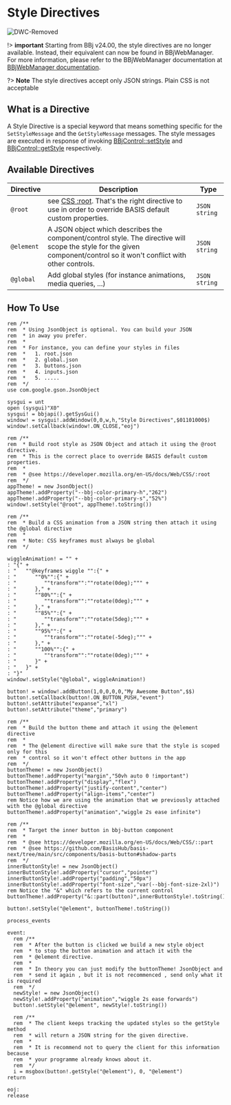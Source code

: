 # Style Directives

![DWC-Removed](https://img.shields.io/badge/DWC-Removed-red)

!> **important** Starting from BBj v24.00, the style directives are no longer available. Instead, their equivalent can now be found in BBjWebManager. For more information, please refer to the BBjWebManager documentation at [BBjWebManager documentation](https://documentation.basis.cloud/BASISHelp/WebHelp/bui/BBjBuiManager/bbjbuimanager.htm).

?> **Note** The style directives accept only JSON strings. Plain CSS is not acceptable

## What is a Directive

A Style Directive is a special keyword that means something specific for the `SetStyleMessage` and the `GetStyleMessage` messages. The style messages are executed in response of invoking [BBjControl::setStyle](https://documentation.basis.cloud/BASISHelp/WebHelp/bbjobjects/SysGui/bbjcontrol/BBjControl_setStyle.htm) and [BBjControl::getStyle](https://documentation.basis.cloud/BASISHelp/WebHelp/bbjobjects/SysGui/bbjcontrol/BBjControl_getStyle.htm) respectively.

## Available Directives

| **Directive** | **Description**                                                                                                                                                         |  **Type**   |
| ------------- | ----------------------------------------------------------------------------------------------------------------------------------------------------------------------- | ----------- | 
| `@root`        | see [CSS :root](https://developer.mozilla.org/en-US/docs/Web/CSS/:root). That's the right directive to use in order to override BASIS default custom properties.        | `JSON string`    |
| `@element`      | A JSON object which describes the component/control style. The directive will scope the style for the given component/control so it won't conflict with other controls. |   `JSON string`  |
| `@global`       | Add global styles (for instance animations, media queries, ...)                                                                                                         |   `JSON string`  |

## How To Use

```bbj
rem /**
rem  * Using JsonObject is optional. You can build your JSON
rem  * in away you prefer.
rem  *
rem  * For instance, you can define your styles in files
rem  *   1. root.json
rem  *   2. global.json
rem  *   3. buttons.json
rem  *   4. inputs.json
rem  *   5. .....
rem  */
use com.google.gson.JsonObject

sysgui = unt
open (sysgui)"X0"
sysgui! = bbjapi().getSysGui()
window! = sysgui!.addWindow(0,0,w,h,"Style Directives",$01101000$)
window!.setCallback(window!.ON_CLOSE,"eoj")

rem /**
rem  * Build root style as JSON Object and attach it using the @root directive.
rem  * This is the correct place to override BASIS default custom properties.
rem  *
rem  * @see https://developer.mozilla.org/en-US/docs/Web/CSS/:root
rem  */
appTheme! = new JsonObject()
appTheme!.addProperty("--bbj-color-primary-h","262")
appTheme!.addProperty("--bbj-color-primary-s","52%")
window!.setStyle("@root", appTheme!.toString())

rem /**
rem  * Build a CSS animation from a JSON string then attach it using the @global directive
rem  *
rem  * Note: CSS keyframes must always be global
rem  */

wiggleAnimation! = "" +
: "{" +
: "   ""@keyframes wiggle "":{" +
: "      ""0%"":{" +
: "         ""transform"":""rotate(0deg);""" +
: "      }," +
: "      ""80%"":{" +
: "         ""transform"":""rotate(0deg);""" +
: "      }," +
: "      ""85%"":{" +
: "         ""transform"":""rotate(5deg);""" +
: "      }," +
: "      ""95%"":{" +
: "         ""transform"":""rotate(-5deg);""" +
: "      }," +
: "      ""100%"":{" +
: "         ""transform"":""rotate(0deg);""" +
: "      }" +
: "   }" +
: "}"
window!.setStyle("@global", wiggleAnimation!)

button! = window!.addButton(1,0,0,0,0,"My Awesome Button",$$)
button!.setCallback(button!.ON_BUTTON_PUSH,"event")
button!.setAttribute("expanse","xl")
button!.setAttribute("theme","primary")

rem /**
rem  * Build the button theme and attach it using the @element directive
rem  *
rem  * The @element directive will make sure that the style is scoped only for this
rem  * control so it won't effect other buttons in the app
rem  */
buttonTheme! = new JsonObject()
buttonTheme!.addProperty("margin","50vh auto 0 !important")
buttonTheme!.addProperty("display","flex")
buttonTheme!.addProperty("justify-content","center")
buttonTheme!.addProperty("align-items","center")
rem Notice how we are using the animation that we previously attached with the @global directive
buttonTheme!.addProperty("animation","wiggle 2s ease infinite")

rem /**
rem  * Target the inner button in bbj-button component
rem  *
rem  * @see https://developer.mozilla.org/en-US/docs/Web/CSS/::part
rem  * @see https://github.com/BasisHub/basis-next/tree/main/src/components/basis-button#shadow-parts
rem  */
innerButtonStyle! = new JsonObject()
innerButtonStyle!.addProperty("cursor","pointer")
innerButtonStyle!.addProperty("padding","50px")
innerButtonStyle!.addProperty("font-size","var(--bbj-font-size-2xl)")
rem Notice the "&" which refers to the current control
buttonTheme!.addProperty("&::part(button)",innerButtonStyle!.toString())

button!.setStyle("@element", buttonTheme!.toString())

process_events

event:
  rem /**
  rem  * After the button is clicked we build a new style object
  rem  * to stop the button animation and attach it with the
  rem  * @element directive.
  rem  *
  rem  * In theory you can just modify the buttonTheme! JsonObject and
  rem  * send it again , but it is not recommenced , send only what it is required
  rem  */
  newStyle! = new JsonObject()
  newStyle!.addProperty("animation","wiggle 2s ease forwards")
  button!.setStyle("@element", newStyle!.toString())

  rem /**
  rem  * The client keeps tracking the updated styles so the getStyle method
  rem  * will return a JSON string for the given directive.
  rem  *
  rem  * It is recommend not to query the client for this information because
  rem  * your programme already knows about it.
  rem  */
  i = msgbox(button!.getStyle("@element"), 0, "@element")
return

eoj:
release
```
